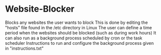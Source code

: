# Website-Blocker
Blocks any websites the user wants to block
This is done by editing the "hosts" file found in the /etc directory in Linux
The user can define a time period when the websites should be blocked (such as during work hours)
It can also run as a background process scheduled by cron or the task scheduler 
Instructions to run and configure the background process given in "instructions.txt"
